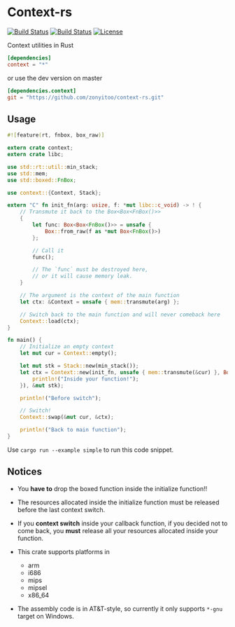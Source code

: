 # Context-rs

[![Build Status](https://img.shields.io/travis/zonyitoo/context-rs.svg)](https://travis-ci.org/zonyitoo/context-rs)
[![Build Status](https://img.shields.io/appveyor/ci/zonyitoo/context-rs.svg)](https://ci.appveyor.com/project/zonyitoo/context-rs)
[![License](https://img.shields.io/crates/l/context.svg)](https://github.com/zonyitoo/context-rs)

Context utilities in Rust

```toml
[dependencies]
context = "*"
```

or use the dev version on master

```toml
[dependencies.context]
git = "https://github.com/zonyitoo/context-rs.git"
```

## Usage

```rust
#![feature(rt, fnbox, box_raw)]

extern crate context;
extern crate libc;

use std::rt::util::min_stack;
use std::mem;
use std::boxed::FnBox;

use context::{Context, Stack};

extern "C" fn init_fn(arg: usize, f: *mut libc::c_void) -> ! {
    // Transmute it back to the Box<Box<FnBox()>>
    {
        let func: Box<Box<FnBox()>> = unsafe {
            Box::from_raw(f as *mut Box<FnBox()>)
        };

        // Call it
        func();

        // The `func` must be destroyed here,
        // or it will cause memory leak.
    }

    // The argument is the context of the main function
    let ctx: &Context = unsafe { mem::transmute(arg) };

    // Switch back to the main function and will never comeback here
    Context::load(ctx);
}

fn main() {
    // Initialize an empty context
    let mut cur = Context::empty();

    let mut stk = Stack::new(min_stack());
    let ctx = Context::new(init_fn, unsafe { mem::transmute(&cur) }, Box::new(move|| {
        println!("Inside your function!");
    }), &mut stk);

    println!("Before switch");

    // Switch!
    Context::swap(&mut cur, &ctx);

    println!("Back to main function");
}
```

Use `cargo run --example simple` to run this code snippet.

## Notices

* You **have to** drop the boxed function inside the initialize function!!

* The resources allocated inside the initialize function must be released before the last context switch.

* If you **context switch** inside your callback function, if you decided not to come back,
  you **must** release all your resources allocated inside your function.

* This crate supports platforms in

    - arm
    - i686
    - mips
    - mipsel
    - x86_64

* The assembly code is in AT&T-style, so currently it only supports `*-gnu` target on Windows.
